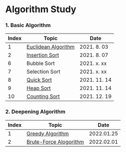 # Algorithm Study

### 1. Basic Algorithm
|Index|Topic|Date|
|------|---|---|
|1|[Euclidean Algorithm](https://github.com/khsexk/Alkorithm_Study/blob/main/Euclidean%20Algorithm/README.md)|2021. 8. 03|
|2|[Insertion Sort](https://alkorithm.tistory.com/entry/Algorithm-Study-%EC%82%BD%EC%9E%85-%EC%A0%95%EB%A0%ACInsertion-Sort-java-swift-Alkorithm)|2021. 8. 07|
|6|Bubble Sort|2021. x. xx|
|7|Selection Sort|2021. x. xx|
|8|[Quick Sort](https://github.com/khsexk/Alkorithm_Study/blob/main/Sort_Algorithm/Quick_Sort%20(%ED%80%B5%20%EC%A0%95%EB%A0%AC)/quickSort_Theory.md)|2021. 11. 14|
|9|[Heap Sort]()|2021. 11. 14|
|10|[Counting Sort](https://github.com/khsexk/Alkorithm_Study/blob/main/Sort_Algorithm/Counting_Sort%20(계수정렬)/countingSort_Theory.md)|2021. 12. 19|


### 2. Deepening Algorithm
|Index|Topic|Date|
|-----|-----|----|
|1|[Greedy Algorithm](https://github.com/khsexk/Alkorithm_Study/tree/main/Deepening%20Algorithm/Greedy%20Algorithm)|2022.01.25|
|2|[Brute-Force Alogorithm](https://github.com/khsexk/Alkorithm_Study/tree/main/Deepening%20Algorithm/Brute-Force%20Algorithm)|2022.02.01|
